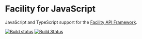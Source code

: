 # Facility for JavaScript

JavaScript and TypeScript support for the [Facility API Framework](https://github.com/FacilityApi/Facility).

[![Build status](https://ci.appveyor.com/api/projects/status/hpyavxt83gfqd491?svg=true)](https://ci.appveyor.com/project/ejball/facilityjavascript)
[![Build Status](https://travis-ci.org/FacilityApi/FacilityJavaScript.svg?branch=master)](https://travis-ci.org/FacilityApi/FacilityJavaScript)
